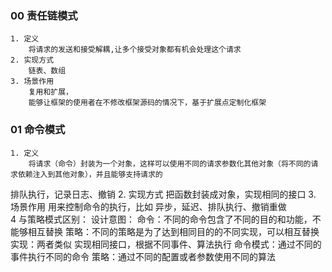 ### 00 责任链模式
    1. 定义
        将请求的发送和接受解耦,让多个接受对象都有机会处理这个请求
    2. 实现方式
        链表、数组
    3. 场景作用
        复用和扩展，
        能够让框架的使用者在不修改框架源码的情况下，基于扩展点定制化框架
### 01 命令模式
    1. 定义
        将请求（命令）封装为一个对象，这样可以使用不同的请求参数化其他对象（将不同的请求依赖注入到其他对象），并且能够支持请求的
排队执行，记录日志、撤销
    2. 实现方式
        把函数封装成对象，实现相同的接口
    3. 场景作用
        用来控制命令的执行，比如 异步，延迟、排队执行、撤销重做        
    4 与策略模式区别：
        设计意图：
            命令：不同的命令包含了不同的目的和功能，不能够相互替换
            策略：不同的策略是为了达到相同目的的不同实现，可以相互替换
        实现：两者类似
            实现相同接口，根据不同事件、算法执行
            命令模式：通过不同的事件执行不同的命令
            策略：通过不同的配置或者参数使用不同的算法
